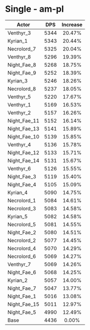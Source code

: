 # Single - am-pl
| Actor | DPS | Increase |
|---|:---:|:---:|
|Venthyr_3|5344|20.47%|
|Kyrian_1|5343|20.44%|
|Necrolord_7|5325|20.04%|
|Venthyr_8|5296|19.39%|
|Night_Fae_8|5268|18.75%|
|Night_Fae_9|5252|18.39%|
|Kyrian_3|5246|18.26%|
|Necrolord_8|5237|18.05%|
|Venthyr_5|5220|17.67%|
|Venthyr_1|5169|16.53%|
|Venthyr_2|5157|16.26%|
|Night_Fae_11|5152|16.14%|
|Night_Fae_13|5141|15.89%|
|Night_Fae_10|5139|15.85%|
|Venthyr_4|5136|15.78%|
|Night_Fae_12|5133|15.71%|
|Night_Fae_14|5131|15.67%|
|Venthyr_6|5126|15.55%|
|Night_Fae_3|5119|15.40%|
|Night_Fae_4|5105|15.09%|
|Kyrian_4|5090|14.75%|
|Necrolord_1|5084|14.61%|
|Necrolord_3|5083|14.58%|
|Kyrian_5|5082|14.58%|
|Necrolord_5|5081|14.55%|
|Night_Fae_2|5080|14.51%|
|Necrolord_2|5077|14.45%|
|Necrolord_4|5070|14.29%|
|Necrolord_6|5069|14.27%|
|Venthyr_7|5069|14.26%|
|Night_Fae_6|5068|14.25%|
|Kyrian_2|5057|14.00%|
|Night_Fae_7|5047|13.77%|
|Night_Fae_1|5016|13.08%|
|Night_Fae_15|5011|12.97%|
|Night_Fae_5|4990|12.49%|
|Base|4436|0.00%|
